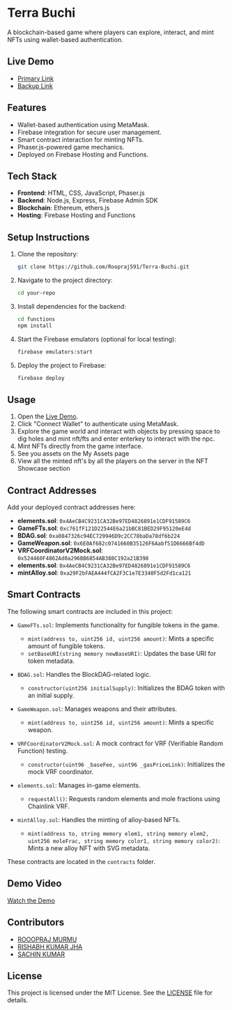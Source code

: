 # Terra Buchi
A blockchain-based game where players can explore, interact, and mint NFTs using wallet-based authentication.

## Live Demo
- [Primary Link](https://terrabuchi.web.app)
- [Backup Link](https://terrabuchi.firebaseapp.com/)

## Features
- Wallet-based authentication using MetaMask.
- Firebase integration for secure user management.
- Smart contract interaction for minting NFTs.
- Phaser.js-powered game mechanics.
- Deployed on Firebase Hosting and Functions.

## Tech Stack
- **Frontend**: HTML, CSS, JavaScript, Phaser.js
- **Backend**: Node.js, Express, Firebase Admin SDK
- **Blockchain**: Ethereum, ethers.js
- **Hosting**: Firebase Hosting and Functions

## Setup Instructions
1. Clone the repository:
   ```bash
   git clone https://github.com/Roopraj591/Terra-Buchi.git
   ```
2. Navigate to the project directory:
   ```bash
   cd your-repo
   ```
3. Install dependencies for the backend:
   ```bash
   cd functions
   npm install
   ```
4. Start the Firebase emulators (optional for local testing):
   ```bash
   firebase emulators:start
   ```
5. Deploy the project to Firebase:
   ```bash
   firebase deploy
   ```

## Usage
1. Open the [Live Demo](https://terrabuchi.web.app).
2. Click "Connect Wallet" to authenticate using MetaMask.
3. Explore the game world and interact with objects by pressing space to dig holes and mint nft/fts and enter enterkey to interact with the npc.
4. Mint NFTs directly from the game interface.
5. See you assets on the My Assets page
6. View all the minted nft's by all the players on the server in the NFT Showcase section

## Contract Addresses

Add your deployed contract addresses here:


- **elements.sol**: `0x4AeCB4C9231CA32Be97ED4826891e1CDF91589C6`
- **GameFTs.sol**: `0xc761fF121D22544E6a21bBC81BED29F95120eE4d`
- **BDAG.sol**: `0xa0847326c94EC729946D9c2CC78baDa78df6b224`
- **GameWeapon.sol**: `0x6E0Af682c0741660B35126F6Aabf51D6666Bf4dD`
- **VRFCoordinatorV2Mock.sol**: `0x524460F4862Ad0a296BB6854AB388C192a21B398`
- **elements.sol**: `0x4AeCB4C9231CA32Be97ED4826891e1CDF91589C6`
- **mintAlloy.sol**: `0xa29F2bFAEA444fCA2F3C1e7E3340F5d2Fd1ca121`


## Smart Contracts

The following smart contracts are included in this project:

- `GameFTs.sol`: Implements functionality for fungible tokens in the game.
  - `mint(address to, uint256 id, uint256 amount)`: Mints a specific amount of fungible tokens.
  - `setBaseURI(string memory newBaseURI)`: Updates the base URI for token metadata.

- `BDAG.sol`: Handles the BlockDAG-related logic.
  - `constructor(uint256 initialSupply)`: Initializes the BDAG token with an initial supply.

- `GameWeapon.sol`: Manages weapons and their attributes.
  - `mint(address to, uint256 id, uint256 amount)`: Mints a specific weapon.

- `VRFCoordinatorV2Mock.sol`: A mock contract for VRF (Verifiable Random Function) testing.
  - `constructor(uint96 _baseFee, uint96 _gasPriceLink)`: Initializes the mock VRF coordinator.

- `elements.sol`: Manages in-game elements.
  - `requestAll()`: Requests random elements and mole fractions using Chainlink VRF.

- `mintAlloy.sol`: Handles the minting of alloy-based NFTs.
  - `mint(address to, string memory elem1, string memory elem2, uint256 moleFrac, string memory color1, string memory color2)`: Mints a new alloy NFT with SVG metadata.

These contracts are located in the `contracts` folder.

## Demo Video
[Watch the Demo](https://youtu.be/oSYh54pezxc)

## Contributors
- [ROOOPRAJ MURMU](https://github.com/Roopraj591)
- [RISHABH KUMAR JHA](https://github.com/Rishabh24-dsa)
- [SACHIN KUMAR](https://github.com/SKumar9696)

## License
This project is licensed under the MIT License. See the [LICENSE](./LICENSE) file for details.

